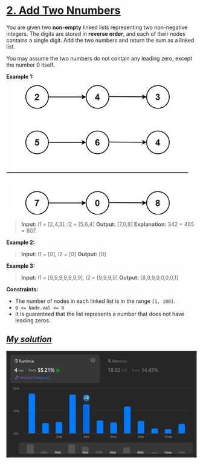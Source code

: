 # [2. Add Two Nnumbers](leetcode.com/problems/add-two-numbers/)

You are given two **non-empty** linked lists representing two non-negative integers. The digits are stored in **reverse order**, and each of their nodes contains a single digit. Add the two numbers and return the sum as a linked list.

You may assume the two numbers do not contain any leading zero, except the number 0 itself.

 
**Example 1:**

![img](imgs/addtwonumber1.jpg)

> **Input:** l1 = [2,4,3], l2 = [5,6,4]
> **Output:** [7,0,8]
> **Explanation:** 342 + 465 = 807.

**Example 2:**

> **Input:** l1 = [0], l2 = [0]
> **Output:** [0]

**Example 3:**

> **Input:** l1 = [9,9,9,9,9,9,9], l2 = [9,9,9,9]
> **Output:** [8,9,9,9,0,0,0,1]

**Constraints:**

- The number of nodes in each linked list is in the range `[1, 100]`.
- `0 <= Node.val <= 9`
- It is guaranteed that the list represents a number that does not have leading zeros.

## [<ins>*My solution*</ins>](my-solution.py)

![img](imgs/complexity.png)